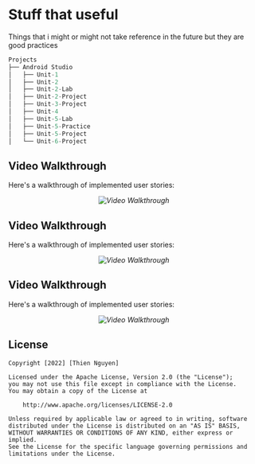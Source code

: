 # Stuff that useful

Things that i might or might not take reference in the future but they are good practices

```cpp
Projects
├── Android Studio
│   ├── Unit-1
│   ├── Unit-2
│   ├── Unit-2-Lab
│   ├── Unit-2-Project
│   ├── Unit-3-Project
│   ├── Unit-4
│   ├── Unit-5-Lab
│   ├── Unit-5-Practice
│   ├── Unit-5-Project
│   └── Unit-6-Project
```

## Video Walkthrough 

Here's a walkthrough of implemented user stories:

<p align="center">
    <i>
        <img src='http://g.recordit.co/S7dsrMGmsf.gif' title='Video Walkthrough' width='' alt='Video Walkthrough' /> 
    </i>
</p>

## Video Walkthrough

Here's a walkthrough of implemented user stories:

<p align="center">
    <i>
        <img src='http://g.recordit.co/vzCTQcwLk8.gif' title='Video Walkthrough' width='' alt='Video Walkthrough' />
    </i>
</p>

## Video Walkthrough

Here's a walkthrough of implemented user stories:

<p align="center">
    <i>
        <img src='http://g.recordit.co/c0WBKT4zfF.gif' title='Video Walkthrough' width='' alt='Video Walkthrough' />
    </i>
</p>

## License

    Copyright [2022] [Thien Nguyen]

    Licensed under the Apache License, Version 2.0 (the "License");
    you may not use this file except in compliance with the License.
    You may obtain a copy of the License at

        http://www.apache.org/licenses/LICENSE-2.0

    Unless required by applicable law or agreed to in writing, software
    distributed under the License is distributed on an "AS IS" BASIS,
    WITHOUT WARRANTIES OR CONDITIONS OF ANY KIND, either express or implied.
    See the License for the specific language governing permissions and
    limitations under the License.
